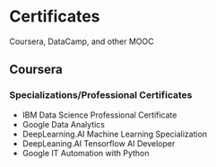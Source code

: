 # Certificates
Coursera, DataCamp, and other MOOC

## Coursera
### Specializations/Professional Certificates
- IBM Data Science Professional Certificate
- Google Data Analytics
- DeepLearning.AI Machine Learning Specialization
- DeepLeaning.AI Tensorflow AI Developer
- Google IT Automation with Python
